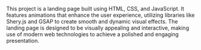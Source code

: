 This project is a landing page built using HTML, CSS, and JavaScript. It features animations that enhance the user experience, utilizing libraries like Shery.js and GSAP to create smooth and dynamic visual effects. The landing page is designed to be visually appealing and interactive, making use of modern web technologies to achieve a polished and engaging presentation.
